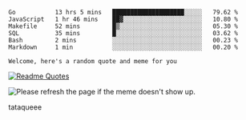 <!--START_SECTION:waka-->

```text
Go           13 hrs 5 mins   ████████████████████░░░░░   79.62 %
JavaScript   1 hr 46 mins    ██▓░░░░░░░░░░░░░░░░░░░░░░   10.80 %
Makefile     52 mins         █▒░░░░░░░░░░░░░░░░░░░░░░░   05.30 %
SQL          35 mins         █░░░░░░░░░░░░░░░░░░░░░░░░   03.62 %
Bash         2 mins          ░░░░░░░░░░░░░░░░░░░░░░░░░   00.23 %
Markdown     1 min           ░░░░░░░░░░░░░░░░░░░░░░░░░   00.20 %
```

<!--END_SECTION:waka-->

`Welcome, here's a random quote and meme for you`

[![Readme Quotes](https://quotes-github-readme.vercel.app/api?type=horizontal&theme=catppuccin)](https://github.com/piyushsuthar/github-readme-quotes)

<img src='https://user-images.githubusercontent.com/88014435/172651369-4de96835-d6c3-4804-9d49-780e5b4ff258.png' title="Meme" alt="Please refresh the page if the meme doesn't show up.">

tataqueee

